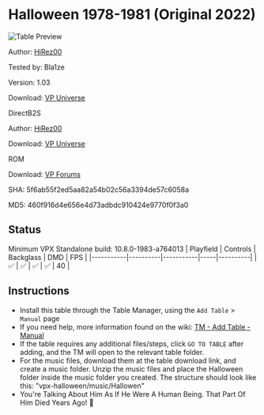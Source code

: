 ﻿# Halloween 1978-1981 (Original 2022) 

![Table Preview](../../images/vpx-halloween.png)

Author: [HiRez00](https://vpuniverse.com/profile/19941-hirez00/)  

Tested by: Bla1ze

Version: 1.03

Download: [VP Universe](https://vpuniverse.com/files/file/11966-halloween-1978-1981-original-2022-vpx/)

DirectB2S

Author: [HiRez00](https://vpuniverse.com/profile/19941-hirez00/)  


Download: [VP Universe](https://vpuniverse.com/files/file/11966-halloween-1978-1981-original-2022-vpx/)

ROM

Download: [VP Forums](https://www.vpforums.org/index.php?app=downloads&showfile=659)

SHA: 5f6ab55f2ed5aa82a54b02c56a3394de57c6058a

MD5: 460f916d4e656e4d73adbdc910424e9770f0f3a0

## Status 

Minimum VPX Standalone build: 10.8.0-1983-a764013
| Playfield | Controls | Backglass | DMD | FPS | 
|-----------|----------|-----------|-----|----------|
| :white_check_mark: | :white_check_mark: | :white_check_mark: | :white_check_mark: | 40 |

## Instructions

- Install this table through the Table Manager, using the `Add Table` > `Manual` page
- If you need help, more information found on the wiki: [TM - Add Table - Manual](https://github.com/LegendsUnchained/vpx-standalone-alp4k/wiki/%5B04%5D-%F0%9F%A7%A1-TM-%E2%80%90-Other-Features#add-table---manual)
- If the table requires any additional files/steps, click `GO TO TABLE` after adding, and the TM will open to the relevant table folder.
- For the music files, download them at the table download link, and create a music folder. Unzip the music files and place the Halloween folder inside the music folder you created. The structure should look like this: "vpx-halloween/music/Hallowen"
- You're Talking About Him As If He Were A Human Being. That Part Of Him Died Years Ago! 🎃

